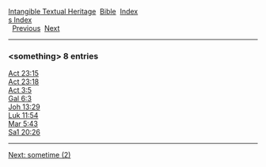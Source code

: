 [Intangible Textual Heritage](../../index)  [Bible](../index) 
[Index](index)   
[s Index](_s_)  
  [Previous](c10672)  [Next](c10674) 

------------------------------------------------------------------------

### &lt;something&gt; 8 entries

[Act 23:15](../kjv/act023.htm#015)  
[Act 23:18](../kjv/act023.htm#018)  
[Act 3:5](../kjv/act003.htm#005)  
[Gal 6:3](../kjv/gal006.htm#003)  
[Joh 13:29](../kjv/joh013.htm#029)  
[Luk 11:54](../kjv/luk011.htm#054)  
[Mar 5:43](../kjv/mar005.htm#043)  
[Sa1 20:26](../kjv/sa1020.htm#026)  

------------------------------------------------------------------------

[Next: sometime (2)](c10674)
